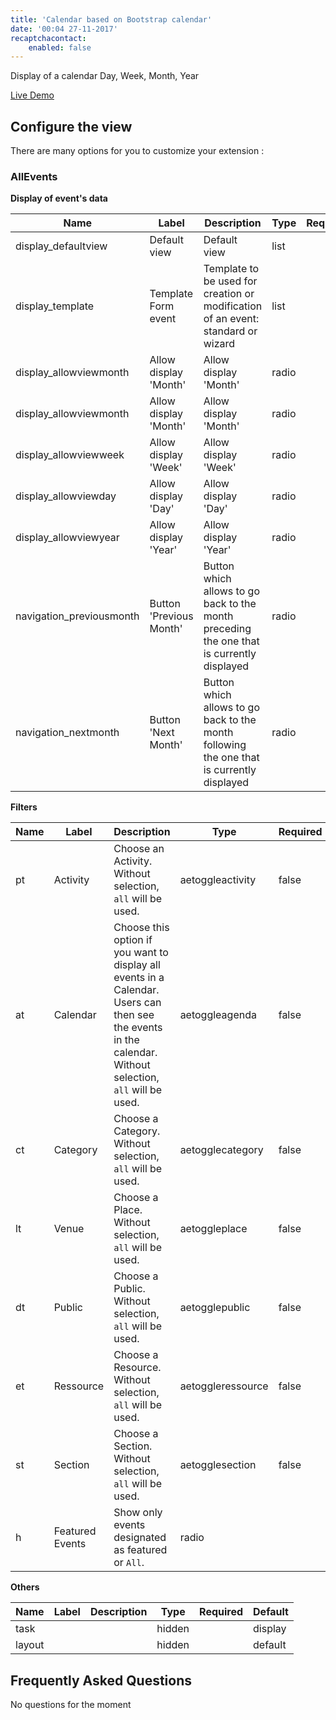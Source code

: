 ```yaml
---
title: 'Calendar based on Bootstrap calendar'
date: '00:04 27-11-2017'
recaptchacontact:
    enabled: false
---
```


Display of a calendar Day, Week, Month, Year

[Live Demo](https://www.allevents3.com/en/layout/calendars-fullpage/calendar-bootstrap)

## Configure the view
There are many options for you to customize your extension :
### AllEvents

**Display of event's data**

| Name | Label | Description | Type | Required | Default |
| ---- | ------| ----------- | ---- | -------- | ------- |
| display_defaultview | Default view | Default view | list |  | month |
| display_template | Template Form event | Template to be used for creation or modification of an event: standard or wizard | list |  | default |
| display_allowviewmonth | Allow display 'Month' | Allow display 'Month' | radio |  | `No`, `Yes` (default: `Yes`)|
| display_allowviewmonth | Allow display 'Month' | Allow display 'Month' | radio |  | `No`, `Yes` (default: `Yes`) |
| display_allowviewweek | Allow display 'Week' | Allow display 'Week' | radio |  | `No`, `Yes` (default: `Yes`) |
| display_allowviewday | Allow display 'Day' | Allow display 'Day' | radio |  | `No`, `Yes` (default: `Yes`) |
| display_allowviewyear | Allow display 'Year' | Allow display 'Year' | radio |  | `No`, `Yes` (default: `Yes`) |
| navigation_previousmonth | Button 'Previous Month' | Button which allows to go back to the month preceding the one that is currently displayed | radio |  | `No`, `Yes` (default: `Yes`) |
| navigation_nextmonth | Button 'Next Month' | Button which allows to go back to the month following the one that is currently displayed | radio |  | `No`, `Yes` (default: `Yes`) |

**Filters**

| Name | Label | Description | Type | Required | Default |
| ---- | ------| ----------- | ---- | -------- | ------- |
| pt | Activity | Choose an Activity. Without selection, `all` will be used. | aetoggleactivity | false | (default: `all`)|
| at | Calendar | Choose this option if you want to display all events in a Calendar. Users can then see the events in the calendar. Without selection, `all` will be used. | aetoggleagenda | false | (default: `all`)|
| ct | Category | Choose a Category. Without selection, `all` will be used. | aetogglecategory | false | (default: `all`)|
| lt | Venue | Choose a Place. Without selection, `all` will be used. | aetoggleplace | false | (default: `all`)|
| dt | Public | Choose a Public. Without selection, `all` will be used. | aetogglepublic | false | (default: `all`)|
| et | Ressource | Choose a Resource. Without selection, `all` will be used. | aetoggleressource | false | (default: `all`)|
| st | Section | Choose a Section. Without selection, `all` will be used. | aetogglesection | false | (default: `all`)|
| h | Featured Events | Show only events designated as featured or `All`. | radio |  | `No`, `Yes` (default: `No`) |

**Others**

| Name | Label | Description | Type | Required | Default |
| ---- | ------| ----------- | ---- | -------- | ------- |
| task |  |  | hidden |  | display |
| layout |  |  | hidden |  | default |

## Frequently Asked Questions
No questions for the moment
